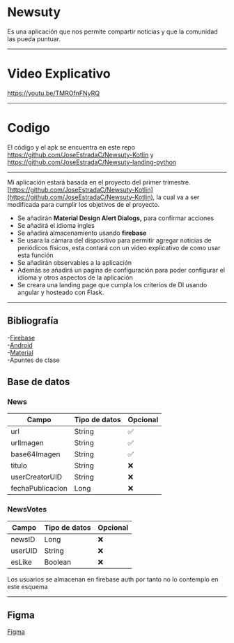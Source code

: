 # Newsuty

Es una aplicación que nos permite compartir noticias y que la comunidad las pueda puntuar.

---
# Video Explicativo

https://youtu.be/TMROfnFNyRQ

---
# Codigo

El código y el apk se encuentra en este repo https://github.com/JoseEstradaC/Newsuty-Kotlin y https://github.com/JoseEstradaC/Newsuty-landing-python

---

Mi aplicación estará basada en el proyecto del primer trimestre. [https://github.com/JoseEstradaC/Newsuty-Kotlin](https://github.com/JoseEstradaC/Newsuty-Kotlin), la cual va a ser modificada para cumplir los objetivos de el proyecto.

- Se añadirán **Material Design Alert Dialogs,** para confirmar acciones
- Se añadirá el idioma ingles
- Se añadirá almacenamiento usando **firebase**
- Se usara la cámara del dispositivo para permitir agregar noticias de periódicos físicos, esta contará con un video explicativo de como usar esta función
- Se añadirán observables a la aplicación
- Además se añadirá un pagina de configuración para poder configurar el idioma y otros aspectos de la aplicación
- Se creara una landing page que cumpla los criterios de DI usando angular y hosteado con Flask.

---
## Bibliografía
-[Firebase](https://firebase.google.com/docs)
<br>
-[Android](https://developer.android.com/)
<br>
-[Material](https://material.io/develop/android)
<br>
-Apuntes de clase
<br>
## Base de datos

### News

| Campo | Tipo de datos | Opcional |
| --- | --- | --- |
| url | String | ✅ |
| urlImagen | String | ✅ |
| base64Imagen | String | ✅ |
| titulo | String | ❌ |
| userCreatorUID | String | ❌ |
| fechaPublicacion | Long | ❌ |

### NewsVotes

| Campo | Tipo de datos | Opcional |
| --- | --- | --- |
| newsID | Long | ❌ |
| userUID | String | ❌ |
| esLike | Boolean | ❌ |

Los usuarios se almacenan en firebase auth por tanto no lo contemplo en este esquema

---

## Figma

[Figma](https://www.figma.com/file/yE7cgYgX0NNrUcmfl3qZta/Newsuty?node-id=0%3A1)
